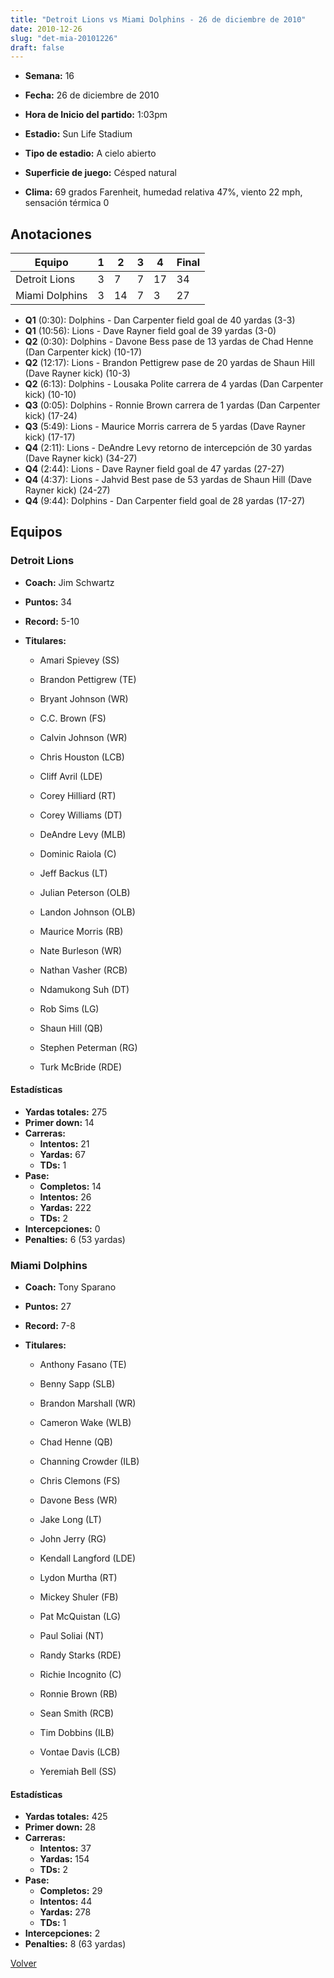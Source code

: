 ```yaml
---
title: "Detroit Lions vs Miami Dolphins - 26 de diciembre de 2010"
date: 2010-12-26
slug: "det-mia-20101226"
draft: false
---
```


* **Semana:** 16
* **Fecha:** 26 de diciembre de 2010

* **Hora de Inicio del partido:** 1:03pm
* **Estadio:** Sun Life Stadium
* **Tipo de estadio:** A cielo abierto
* **Superficie de juego:** Césped natural
* **Clima:** 69 grados Farenheit, humedad relativa 47%, viento 22 mph, sensación térmica 0





## Anotaciones
| Equipo | 1 | 2 | 3 | 4 | Final |
|--------|---|---|---|---|-------|
| Detroit Lions  | 3 | 7 | 7 | 17  | 34 |
| Miami Dolphins  | 3 | 14 | 7 | 3  | 27 |
* **Q1** (0:30): Dolphins - Dan Carpenter field goal de 40 yardas (3-3)
* **Q1** (10:56): Lions - Dave Rayner field goal de 39 yardas (3-0)
* **Q2** (0:30): Dolphins - Davone Bess pase de 13 yardas de Chad Henne (Dan Carpenter kick) (10-17)
* **Q2** (12:17): Lions - Brandon Pettigrew pase de 20 yardas de Shaun Hill (Dave Rayner kick) (10-3)
* **Q2** (6:13): Dolphins - Lousaka Polite carrera de 4 yardas (Dan Carpenter kick) (10-10)
* **Q3** (0:05): Dolphins - Ronnie Brown carrera de 1 yardas (Dan Carpenter kick) (17-24)
* **Q3** (5:49): Lions - Maurice Morris carrera de 5 yardas (Dave Rayner kick) (17-17)
* **Q4** (2:11): Lions - DeAndre Levy retorno de intercepción de 30 yardas (Dave Rayner kick) (34-27)
* **Q4** (2:44): Lions - Dave Rayner field goal de 47 yardas (27-27)
* **Q4** (4:37): Lions - Jahvid Best pase de 53 yardas de Shaun Hill (Dave Rayner kick) (24-27)
* **Q4** (9:44): Dolphins - Dan Carpenter field goal de 28 yardas (17-27)


## Equipos


### Detroit Lions
* **Coach:** Jim Schwartz
* **Puntos:** 34
* **Record:** 5-10
* **Titulares:** 

  * Amari Spievey (SS) 

  * Brandon Pettigrew (TE) 

  * Bryant Johnson (WR) 

  * C.C. Brown (FS) 

  * Calvin Johnson (WR) 

  * Chris Houston (LCB) 

  * Cliff Avril (LDE) 

  * Corey Hilliard (RT) 

  * Corey Williams (DT) 

  * DeAndre Levy (MLB) 

  * Dominic Raiola (C) 

  * Jeff Backus (LT) 

  * Julian Peterson (OLB) 

  * Landon Johnson (OLB) 

  * Maurice Morris (RB) 

  * Nate Burleson (WR) 

  * Nathan Vasher (RCB) 

  * Ndamukong Suh (DT) 

  * Rob Sims (LG) 

  * Shaun Hill (QB) 

  * Stephen Peterman (RG) 

  * Turk McBride (RDE) 

#### Estadísticas
* **Yardas totales:** 275
* **Primer down:** 14
* **Carreras:**
  * **Intentos:** 21
  * **Yardas:** 67
  * **TDs:** 1
* **Pase:**
  * **Completos:** 14
  * **Intentos:** 26
  * **Yardas:** 222
  * **TDs:** 2
* **Intercepciones:** 0
* **Penalties:** 6 (53 yardas)

### Miami Dolphins
* **Coach:** Tony Sparano
* **Puntos:** 27
* **Record:** 7-8
* **Titulares:** 

  * Anthony Fasano (TE) 

  * Benny Sapp (SLB) 

  * Brandon Marshall (WR) 

  * Cameron Wake (WLB) 

  * Chad Henne (QB) 

  * Channing Crowder (ILB) 

  * Chris Clemons (FS) 

  * Davone Bess (WR) 

  * Jake Long (LT) 

  * John Jerry (RG) 

  * Kendall Langford (LDE) 

  * Lydon Murtha (RT) 

  * Mickey Shuler (FB) 

  * Pat McQuistan (LG) 

  * Paul Soliai (NT) 

  * Randy Starks (RDE) 

  * Richie Incognito (C) 

  * Ronnie Brown (RB) 

  * Sean Smith (RCB) 

  * Tim Dobbins (ILB) 

  * Vontae Davis (LCB) 

  * Yeremiah Bell (SS) 

#### Estadísticas
* **Yardas totales:** 425
* **Primer down:** 28
* **Carreras:**
  * **Intentos:** 37
  * **Yardas:** 154
  * **TDs:** 2
* **Pase:**
  * **Completos:** 29
  * **Intentos:** 44
  * **Yardas:** 278
  * **TDs:** 1
* **Intercepciones:** 2
* **Penalties:** 8 (63 yardas)


[Volver](/historia/2010)
